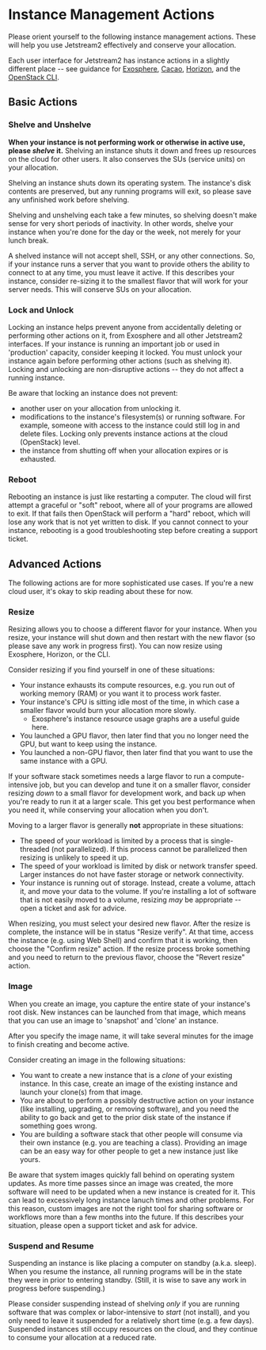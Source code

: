 # Instance Management Actions

Please orient yourself to the following instance management actions. These will help you use Jetstream2 effectively and conserve your allocation.

Each user interface for Jetstream2 has instance actions in a slightly different place -- see guidance for [Exosphere](../ui/exo/manage.md), [Cacao](../ui/atmo/manage.md), [Horizon](../ui/horizon/manage.md), and the [OpenStack CLI](../ui/cli/manage.md).

## Basic Actions

### Shelve and Unshelve

**When your instance is not performing work or otherwise in active use, please _shelve_ it.** Shelving an instance shuts it down and frees up resources on the cloud for other users. It also conserves the SUs (service units) on your allocation.

Shelving an instance shuts down its operating system. The instance's disk contents are preserved, but any running programs will exit, so please save any unfinished work before shelving.

Shelving and unshelving each take a few minutes, so shelving doesn't make sense for very short periods of inactivity. In other words, shelve your instance when you're done for the day or the week, not merely for your lunch break.

A shelved instance will not accept shell, SSH, or any other connections.  So, if your instance runs a server that you want to provide others the ability to connect to at any time, you must leave it active. If this describes your instance, consider re-sizing it to the smallest flavor that will work for your server needs. This will conserve SUs on your allocation.

### Lock and Unlock

Locking an instance helps prevent anyone from accidentally deleting or performing other actions on it, from Exosphere and all other Jetstream2 interfaces. If your instance is running an important job or used in 'production' capacity, consider keeping it locked. You must unlock your instance again before performing other actions (such as shelving it). Locking and unlocking are non-disruptive actions -- they do not affect a running instance.

Be aware that locking an instance does not prevent:

- another user on your allocation from unlocking it.
- modifications to the instance's filesystem(s) or running software. For example, someone with access to the instance could still log in and delete files. Locking only prevents instance actions at the cloud (OpenStack) level.
- the instance from shutting off when your allocation expires or is exhausted.

### Reboot

Rebooting an instance is just like restarting a computer. The cloud will first attempt a graceful or "soft" reboot, where all of your programs are allowed to exit. If that fails then OpenStack will perform a "hard" reboot, which will lose any work that is not yet written to disk. If you cannot connect to your instance, rebooting is a good troubleshooting step before creating a support ticket.

## Advanced Actions

The following actions are for more sophisticated use cases. If you're a new cloud user, it's okay to skip reading about these for now.

### Resize

Resizing allows you to choose a different flavor for your instance. When you resize, your instance will shut down and then restart with the new flavor (so please save any work in progress first). You can now resize using Exosphere, Horizon, or the CLI.

Consider resizing if you find yourself in one of these situations:

- Your instance exhausts its compute resources, e.g. you run out of working memory (RAM) or you want it to process work faster.
- Your instance's CPU is sitting idle most of the time, in which case a smaller flavor would burn your allocation more slowly.
    - Exosphere's instance resource usage graphs are a useful guide here.
- You launched a GPU flavor, then later find that you no longer need the GPU, but want to keep using the instance.
- You launched a non-GPU flavor, then later find that you want to use the same instance with a GPU.

If your software stack sometimes needs a large flavor to run a compute-intensive job, but you can develop and tune it on a smaller flavor, consider resizing _down_ to a small flavor for development work, and back _up_ when you're ready to run it at a larger scale. This get you best performance when you need it, while conserving your allocation when you don't.

Moving to a larger flavor is generally **not** appropriate in these situations:

- The speed of your workload is limited by a process that is single-threaded (not parallelized). If this process cannot be parallelized then resizing is unlikely to speed it up.
- The speed of your workload is limited by disk or network transfer speed. Larger instances do not have faster storage or network connectivity.
- Your instance is running out of storage. Instead, create a volume, attach it, and move your data to the volume. If you're installing a lot of software that is not easily moved to a volume, resizing _may_ be appropriate -- open a ticket and ask for advice.

When resizing, you must select your desired new flavor. After the resize is complete, the instance will be in status "Resize verify". At that time, access the instance (e.g. using Web Shell) and confirm that it is working, then choose the "Confirm resize" action. If the resize process broke something and you need to return to the previous flavor, choose the "Revert resize" action.

### Image

When you create an image, you capture the entire state of your instance's root disk. New instances can be launched from that image, which means that you can use an image to 'snapshot' and 'clone' an instance.

After you specify the image name, it will take several minutes for the image to finish creating and become active.

Consider creating an image in the following situations:

- You want to create a new instance that is a _clone_ of your existing instance. In this case, create an image of the existing instance and launch your clone(s) from that image.
- You are about to perform a possibly destructive action on your instance (like installing, upgrading, or removing software), and you need the ability to go back and get to the prior disk state of the instance if something goes wrong.
- You are building a software stack that other people will consume via their own instance (e.g. you are teaching a class). Providing an image can be an easy way for other people to get a new instance just like yours.

Be aware that system images quickly fall behind on operating system updates. As more time passes since an image was created, the more software will need to be updated when a new instance is created for it. This can lead to excessively long instance lanuch times and other problems. For this reason, custom images are not the right tool for sharing software or workflows more than a few months into the future. If this describes your situation, please open a support ticket and ask for advice.

### Suspend and Resume

Suspending an instance is like placing a computer on standby (a.k.a. sleep). When you resume the instance, all running programs will be in the state they were in prior to entering standby. (Still, it is wise to save any work in progress before suspending.)

Please consider suspending instead of shelving _only_ if you are running software that was complex or labor-intensive to _start_ (not install), and you only need to leave it suspended for a relatively short time (e.g. a few days). Suspended instances still occupy resources on the cloud, and they continue to consume your allocation at a reduced rate.
